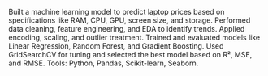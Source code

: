 Built a machine learning model to predict laptop prices based on specifications like RAM, CPU, GPU, screen size, and storage. Performed data cleaning, feature engineering, and EDA to identify trends. Applied encoding, scaling, and outlier treatment. Trained and evaluated models like Linear Regression, Random Forest, and Gradient Boosting. Used GridSearchCV for tuning and selected the best model based on R², MSE, and RMSE. Tools: Python, Pandas, Scikit-learn, Seaborn.
